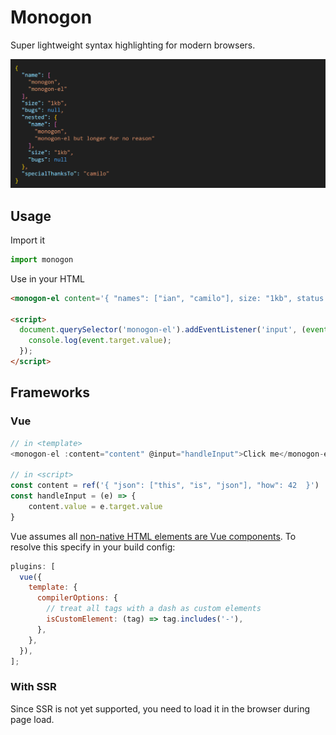 # Monogon

Super lightweight syntax highlighting for modern browsers.

![alt text](image.png)

## Usage

Import it

```js
import monogon
```

Use in your HTML

```html
<monogon-el content='{ "names": ["ian", "camilo"], size: "1kb", status: null  }'>Click me</monogon-el>

<script>
  document.querySelector('monogon-el').addEventListener('input', (event) => {
    console.log(event.target.value);
  });
</script>
```

## Frameworks

### Vue

```js
// in <template>
<monogon-el :content="content" @input="handleInput">Click me</monogon-el>

// in <script>
const content = ref('{ "json": ["this", "is", "json"], "how": 42  }')
const handleInput = (e) => {
    content.value = e.target.value
}
```

Vue assumes all [non-native HTML elements are Vue components](https://vuejs.org/guide/extras/web-components#using-custom-elements-in-vue). To resolve this specify in your build config:

```js
plugins: [
  vue({
    template: {
      compilerOptions: {
        // treat all tags with a dash as custom elements
        isCustomElement: (tag) => tag.includes('-'),
      },
    },
  }),
];
```

### With SSR

Since SSR is not yet supported, you need to load it in the browser during page load.

```

```
